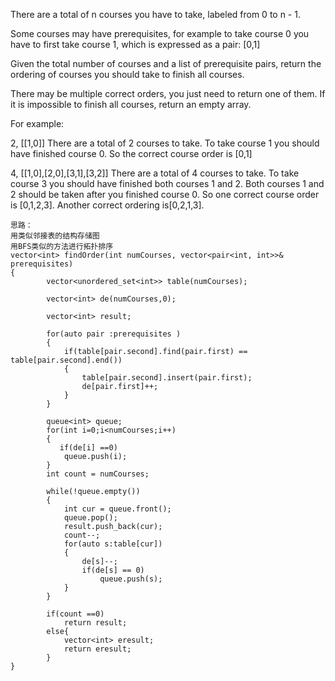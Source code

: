 
There are a total of n courses you have to take, labeled from 0 to n - 1.

Some courses may have prerequisites, for example to take course 0 you have to first take course 1, 
which is expressed as a pair: [0,1]

Given the total number of courses and a list of prerequisite pairs, 
return the ordering of courses you should take to finish all courses.

There may be multiple correct orders, you just need to return one of them. 
If it is impossible to finish all courses, return an empty array.

For example:

2, [[1,0]]
There are a total of 2 courses to take. To take course 1 you should have finished course 0. So the correct course order 
is [0,1]

4, [[1,0],[2,0],[3,1],[3,2]]
There are a total of 4 courses to take. To take course 3 you should have finished both courses 1 and 2. 
Both courses 1 and 2 should be taken after you finished course 0. So one correct course order is [0,1,2,3]. 
Another correct ordering is[0,2,1,3].



```
思路：
用类似邻接表的结构存储图
用BFS类似的方法进行拓扑排序
vector<int> findOrder(int numCourses, vector<pair<int, int>>& prerequisites) 
{
        vector<unordered_set<int>> table(numCourses);
        
        vector<int> de(numCourses,0);
        
        vector<int> result;
        
        for(auto pair :prerequisites )
        {
            if(table[pair.second].find(pair.first) == table[pair.second].end())
            {
                table[pair.second].insert(pair.first);
                de[pair.first]++;
            }
        }
        
        queue<int> queue;
        for(int i=0;i<numCourses;i++)
        {
           if(de[i] ==0)
            queue.push(i);
        }
        int count = numCourses;
        
        while(!queue.empty())
        {
            int cur = queue.front();
            queue.pop();
            result.push_back(cur);
            count--;
            for(auto s:table[cur])
            {
                de[s]--;
                if(de[s] == 0)
                    queue.push(s);
            }
        }
        
        if(count ==0)
            return result;
        else{
            vector<int> eresult;
            return eresult;
        }
}
```